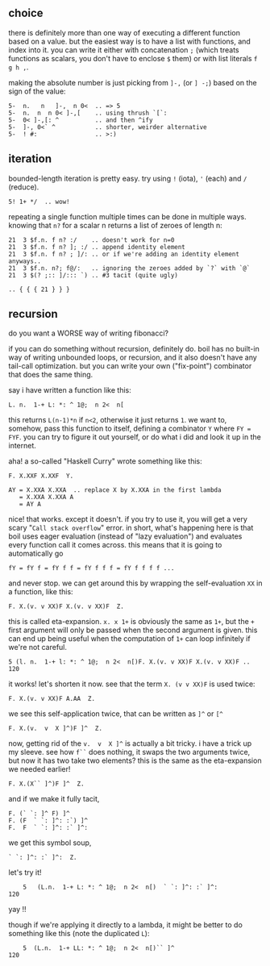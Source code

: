 ## choice
there is definitely more than one way of executing a different function based on a value. but the easiest way is to have a list with functions, and index into it. you can write it either with concatenation `;` (which treats functions as scalars, you don't have to enclose `$` them) or with list literals `f g h ,`.

making the absolute number is just picking from `]-,` (or `] -;`) based on the sign of the value:

```
5-  n.   n   ]-,  n 0<  .. => 5
5-  n.  n  n 0< ]-,[    .. using thrush `[`:
5-  0< ]-,[: ^          .. and then ^ify
5-  ]-, 0<` ^           .. shorter, weirder alternative
5-  ! #:                .. >:)
```

## iteration
bounded-length iteration is pretty easy. try using `!` (iota), `'` (each) and `/` (reduce).
```
5! 1+ */  .. wow!
```

repeating a single function multiple times can be done in multiple ways. knowing that `n?` for a scalar n returns a list of zeroes of length n:
```
21  3 $f.n. f n? :/    .. doesn't work for n=0
21  3 $f.n. f n? ]; :/ .. append identity element
21  3 $f.n. f n? ; ]/: .. or if we're adding an identity element anyways..
21  3 $f.n. n?; f@/:   .. ignoring the zeroes added by `?` with `@`
21  3 $(? ;:: ]/::: `) .. #3 tacit (quite ugly)

.. { { { 21 } } }
```


## recursion
do you want a WORSE way of writing fibonacci?

if you can do something without recursion, definitely do. boil has no built-in way of writing unbounded loops, or recursion, and it also doesn't have any tail-call optimization. but you can write your own ("fix-point") combinator that does the same thing.

say i have written a function like this:

```
L. n.  1-+ L: *: ^ 1@;  n 2<  n[
```
this returns `L(n-1)*n` if `n<2`, otherwise it just returns `1`. we want to, somehow, pass this function to itself, defining a combinator `Y` where `FY = FYF`. you can try to figure it out yourself, or do what i did and look it up in the internet.

aha! a so-called "Haskell Curry" wrote something like this:
```
F. X.XXF X.XXF  Y.

AY = X.XXA X.XXA  .. replace X by X.XXA in the first lambda
   = X.XXA X.XXA A
   = AY A
```
nice! that works. except it doesn't. if you try to use it, you will get a very scary "`Call stack overflow`" error. in short, what's happening here is that boil uses eager evaluation (instead of "lazy evaluation") and evaluates every function call it comes across. this means that it is going to automatically go
```
fY = fY f = fY f f = fY f f f = fY f f f f ...
```
and never stop. we can get around this by wrapping the self-evaluation `XX` in a function, like this:
```
F. X.(v. v XX)F X.(v. v XX)F  Z.
```
this is called eta-expansion. `x. x 1+` is obviously the same as `1+`, but the `+` first argument will only be passed when the second argument is given. this can end up being useful when the computation of `1+` can loop infinitely if we're not careful.
```
5 (l. n.  1-+ l: *: ^ 1@;  n 2<  n[)F. X.(v. v XX)F X.(v. v XX)F .. 120
```
it works! let's shorten it now. see that the term `X. (v v XX)F` is used twice:
```
F. X.(v. v XX)F A.AA  Z.
```
we see this self-application twice, that can be written as `]^` or `[^`
```
F. X.(v.  v  X ]^)F ]^  Z.
```
now, getting rid of the `v.  v  X ]^` is actually a bit tricky. i have a trick up my sleeve. see how ``` f`` ``` does nothing, it swaps the two arguments twice, but now it has two take two elements? this is the same as the eta-expansion we needed earlier!
```
F. X.(X`` ]^)F ]^  Z.
```
and if we make it fully tacit, 
```
F. (` `: ]^ F) ]^
F. (F  ` `: ]^: :`) ]^
F.  F  ` `: ]^: :` ]^:
```
we get this symbol soup,
```
` `: ]^: :` ]^:  Z.
```
let's try it!
```
    5   (L.n.  1-+ L: *: ^ 1@;  n 2<  n[)  ` `: ]^: :` ]^:
120
```
yay !!

though if we're applying it directly to a lambda, it might be better to do something like this (note the duplicated `L`):

```
    5  (L.n.  1-+ LL: *: ^ 1@;  n 2<  n[)`` ]^
120
```